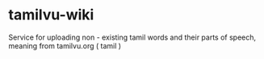 tamilvu-wiki
============

Service for uploading non - existing tamil words and their parts of speech, meaning from tamilvu.org ( tamil )
